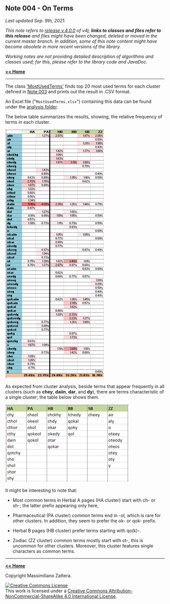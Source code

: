 ## Note 004 - On Terms

_Last updated Sep. 9th, 2021._

_This note refers to [release v.4.0.0](https://github.com/mzattera/v4j/tree/v.4.0.0) of v4j;
**links to classes and files refer to this release** and files might have been changed, deleted or moved in the current master branch.
In addition, some of this note content might have become obsolete in more recent versions of the library._

_Working notes are not providing detailed description of algorithms and classes used; for this, please refer to the 
library code and JavaDoc._

[**<< Home**](..)

---

The class
['MostUsedTerms'](https://github.com/mzattera/v4j/blob/v.4.0.0/eclipse/io.github.mzattera.v4j-apps/src/main/java/io/github/mattera/v4j/applications/MostUsedTerms.java)
finds top 20 most used terms for each cluster defined in [Note 003](../003) and prints out the result in .CSV format.

An Excel file ("`MostUsedTerms.xlsx`") containing this data can be found under the
[analysis folder](https://github.com/mzattera/v4j/tree/master/resources/analysis).

The below table summarizes the results, showing, the relative frequency of terms in each cluster.

![Most used terms](images/Terms.PNG)

As expected from cluster analysis, beside terms that appear frequently in all clusters (such as **chey**, **daiin**, **dar**, and **dy**),
there are terms characteristic of a single cluster; the table below shows them.

![Most used terms](images/Unique.PNG)

It might be interesting to note that:

- Most common terms in Herbal A pages (HA cluster) start with ch- or sh-; the latter prefix appearing only here,

- Pharmaceutical (PA cluster) common terms end in -ol, which is rare for other clusters. In addition, they seem to prefer the ok- or qok- prefix.

- Herbal B pages (HB cluster) prefer terms starting with qo(k)-.

- Zodiac (ZZ cluster) common terms mostly start with ot-, this is uncommon for other clusters. Moreover, this cluster
features single characters as common terms.

---

[**<< Home**](..)

Copyright Massimiliano Zattera.

<a rel="license" href="http://creativecommons.org/licenses/by-nc-sa/4.0/"><img alt="Creative Commons License" style="border-width:0" src="https://i.creativecommons.org/l/by-nc-sa/4.0/88x31.png" /></a><br />This work is licensed under a <a rel="license" href="http://creativecommons.org/licenses/by-nc-sa/4.0/">Creative Commons Attribution-NonCommercial-ShareAlike 4.0 International License</a>.
